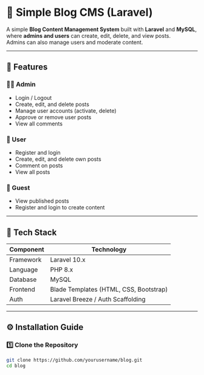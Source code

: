 # 📝 Simple Blog CMS (Laravel)

A simple **Blog Content Management System** built with **Laravel** and **MySQL**, where **admins and users** can create, edit, delete, and view posts.  
Admins can also manage users and moderate content.

---

## 🚀 Features

### 👨‍💻 Admin
- Login / Logout  
- Create, edit, and delete posts  
- Manage user accounts (activate, delete)  
- Approve or remove user posts  
- View all comments  

### 🙋 User
- Register and login  
- Create, edit, and delete own posts  
- Comment on posts  
- View all posts  

### 👀 Guest
- View published posts  
- Register and login to create content  

---

## 🧱 Tech Stack

| Component | Technology |
|------------|-------------|
| Framework  | Laravel 10.x |
| Language   | PHP 8.x |
| Database   | MySQL |
| Frontend   | Blade Templates (HTML, CSS, Bootstrap) |
| Auth       | Laravel Breeze / Auth Scaffolding |

---

## ⚙️ Installation Guide

### 1️⃣ Clone the Repository
```bash
git clone https://github.com/yourusername/blog.git
cd blog
